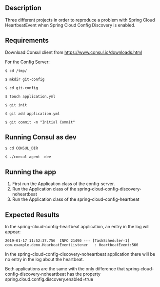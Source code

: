## Description

Three different projects in order to reproduce a problem with Spring Cloud HeartbeatEvent when Spring Cloud Config Discovery is enabled.

## Requirements
Download Consul client from https://www.consul.io/downloads.html

For the Config Server:

`$ cd /tmp/`

`$ mkdir git-config`

`$ cd git-config`

`$ touch application.yml`

`$ git init`

`$ git add application.yml`

`$ git commit -m "Initial Commit"`

## Running Consul as dev
`$ cd CONSUL_DIR`

`$ ./consul agent -dev`

## Running the app
1. First run the Application class of the config-server.
1. Run the Application class of the spring-cloud-config-discovery-noheartbeat
1. Run the Application class of the spring-cloud-config-heartbeat

## Expected Results
In the spring-cloud-config-heartbeat application, an entry in the log will appear:

`2019-01-17 11:52:37.756  INFO 21490 --- [TaskScheduler-1] com.example.demo.HearbeatEventListener   : HeartbeatEvent:560`

In the spring-cloud-config-discovery-noheartbeat application there will be no entry in the log about the heartbeat.

Both applications are the same with the only difference that spring-cloud-config-discovery-noheartbeat has the property spring.cloud.config.discovery.enabled=true
